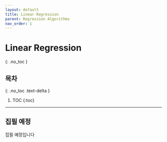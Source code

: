 ```yaml
---
layout: default
title: Linear Regression
parent: Regression Algorithms
nav_order: 1
---
```


# Linear Regression
{: .no_toc }

## 목차
{: .no_toc .text-delta }

1. TOC
{:toc}

---

## 집필 예정

집필 예정입니다
